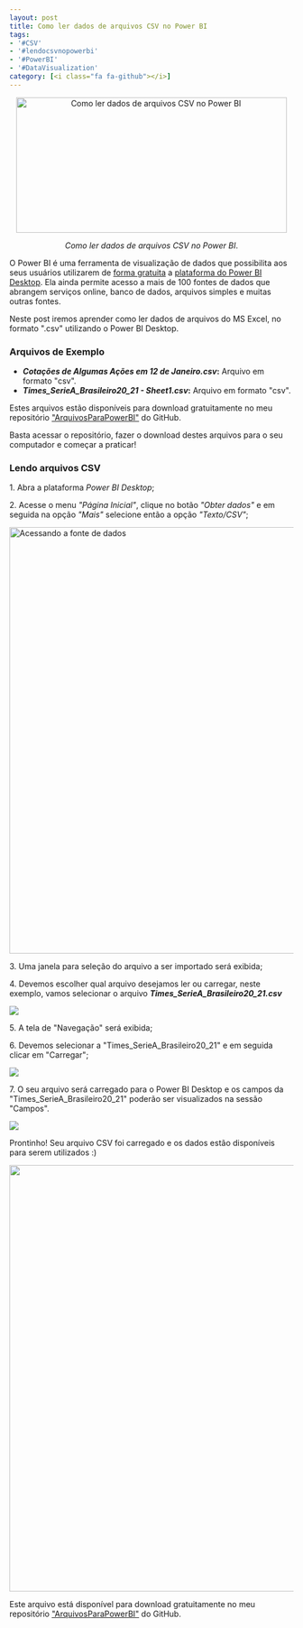 ```yaml
---
layout: post
title: Como ler dados de arquivos CSV no Power BI
tags:
- '#CSV'
- '#lendocsvnopowerbi'
- '#PowerBI'
- '#DataVisualization'
category: [<i class="fa fa-github"></i>]
---
```


<div style="text-align:center">
<p><img src="https://raw.githubusercontent.com/mateusbtlopes/mateusbtlopes.github.io/master/_posts/img/LendoCSV1.png" alt="Como ler dados de arquivos CSV no Power BI" height="240" width="480"/></p>
</div>

<div style="text-align:center">
<p><i>Como ler dados de arquivos CSV no Power BI</i>.</p>
</div>

<p>O Power BI é uma ferramenta de visualização de dados que possibilita aos seus usuários utilizarem de <a href="https://mateusbtlopes.github.io/descubra-quanto-custa-o-power-bi-para-voc%C3%AA-ou-sua-empresa" target="_blank">forma gratuita</a> a <a href="https://mateusbtlopes.github.io/conheca-as-plataformas-do-power-bi" target="_blank">plataforma do Power BI Desktop</a>. Ela ainda permite acesso a mais de 100 fontes de dados que abrangem serviços online, banco de dados, arquivos simples e muitas outras fontes. </p>

<p>Neste post iremos aprender como ler dados de arquivos do MS Excel, no formato ".csv" utilizando o Power BI Desktop.</p>

<h3 id="heading3">Arquivos de Exemplo</h3>

<ul>
<li><strong><i>Cotações de Algumas Ações em 12 de Janeiro.csv</i>:</strong> Arquivo em formato "csv".</li>
<li><strong><i>Times_SerieA_Brasileiro20_21 - Sheet1.csv</i>:</strong> Arquivo em formato "csv".</li>
</ul>

<p>Estes arquivos estão disponíveis para download gratuitamente no meu repositório <a href="https://github.com/mateusbtlopes/ArquivosParaPowerBI" target="_blank">"ArquivosParaPowerBI"</a> do GitHub.</p>

<p>Basta acessar o repositório, fazer o download destes arquivos para o seu computador e começar a praticar!</p>

<h3 id="heading3">Lendo arquivos CSV</h3>

<p>1. Abra a plataforma <i>Power BI Desktop</i>;</p>

<p>2. Acesse o menu <i>"Página Inicial"</i>, clique no botão <i>"Obter dados"</i> e em seguida na opção <i>"Mais"</i> selecione então a opção <i>"Texto/CSV"</i>;</p>

<p><img src="https://raw.githubusercontent.com/mateusbtlopes/mateusbtlopes.github.io/master/_posts/img/LendoCSV2.png" alt="Acessando a fonte de dados" height="756" width="828"/></p>

<p>3. Uma janela para seleção do arquivo a ser importado será exibida;</p>

<p>4. Devemos escolher qual arquivo desejamos ler ou carregar, neste exemplo, vamos selecionar o arquivo <i><strong>Times_SerieA_Brasileiro20_21.csv</strong></i></p>

<p><img src="https://raw.githubusercontent.com/mateusbtlopes/mateusbtlopes.github.io/master/_posts/img/LendoCSV3.png"/></p>

<p>5. A tela de "Navegação" será exibida;</p>

<p>6. Devemos selecionar a "Times_SerieA_Brasileiro20_21" e em seguida clicar em "Carregar";</p>

<p><img src="https://raw.githubusercontent.com/mateusbtlopes/mateusbtlopes.github.io/master/_posts/img/LendoCSV4.png"/></p>

<p>7. O seu arquivo será carregado para o Power BI Desktop e os campos da "Times_SerieA_Brasileiro20_21" poderão ser visualizados na sessão "Campos".</p>

<p><img src="https://raw.githubusercontent.com/mateusbtlopes/mateusbtlopes.github.io/master/_posts/img/LendoCSV5.png"/></p>

<p>Prontinho! Seu arquivo CSV foi carregado e os dados estão disponíveis para serem utilizados :)</p>

<p><img src="https://raw.githubusercontent.com/mateusbtlopes/mateusbtlopes.github.io/master/_posts/img/LendoCSV6.png" height="756" width="828"/></p>

<p>Este arquivo está disponível para download gratuitamente no meu repositório <a href="https://github.com/mateusbtlopes/ArquivosParaPowerBI" target="_blank">"ArquivosParaPowerBI"</a> do GitHub.</p>